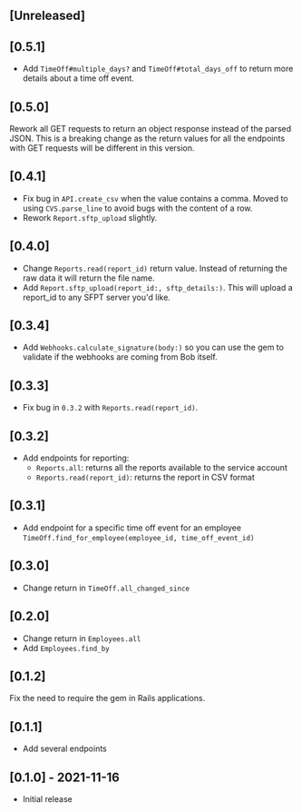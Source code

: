 ## [Unreleased]

## [0.5.1]

- Add `TimeOff#multiple_days?` and `TimeOff#total_days_off` to return more details about a time off event.

## [0.5.0]
Rework all GET requests to return an object response instead of the parsed JSON. This is a breaking change as the return
values for all the endpoints with GET requests will be different in this version.

## [0.4.1]

- Fix bug in `API.create_csv` when the value contains a comma. Moved to using `CVS.parse_line` to avoid bugs with the content of a row.
- Rework `Report.sftp_upload` slightly. 

## [0.4.0]

- Change `Reports.read(report_id)` return value. Instead of returning the raw data it will return the file name.
- Add `Report.sftp_upload(report_id:, sftp_details:)`. This will upload a report_id to any SFPT server you'd like.

## [0.3.4]
- Add `Webhooks.calculate_signature(body:)` so you can use the gem to validate if the webhooks are coming from Bob itself.

## [0.3.3]
- Fix bug in `0.3.2` with `Reports.read(report_id)`. 

## [0.3.2]

- Add endpoints for reporting: 
  - `Reports.all`: returns all the reports available to the service account
  - `Reports.read(report_id)`: returns the report in CSV format

## [0.3.1]

- Add endpoint for a specific time off event for an employee `TimeOff.find_for_employee(employee_id, time_off_event_id)`

## [0.3.0]

- Change return in `TimeOff.all_changed_since`

## [0.2.0]

- Change return in `Employees.all`
- Add `Employees.find_by`

## [0.1.2]
Fix the need to require the gem in Rails applications.

## [0.1.1]
- Add several endpoints

## [0.1.0] - 2021-11-16

- Initial release
